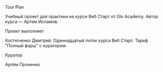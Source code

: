 Tour Plan

Учебный проект для практики на курсе Веб Старт от Glo Academy. Автор курса — Артем Исламов.

Проект выполняет

Костюченко Дмитрий. Одиннадцатый поток курса Веб Старт. Тариф "Полный фарш" с куратором.

Куратор

Артём Проненко
